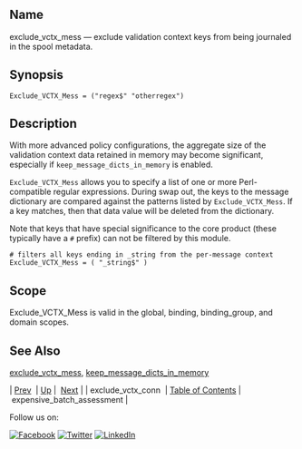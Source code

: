 <a name="conf.ref.exclude_vctx_mess"></a>
## Name

exclude_vctx_mess — exclude validation context keys from being journaled in the spool metadata.

## Synopsis

`Exclude_VCTX_Mess = ("regex$" "otherregex")`

<a name="idp24663408"></a>
## Description

With more advanced policy configurations, the aggregate size of the validation context data retained in memory may become significant, especially if `keep_message_dicts_in_memory` is enabled.

`Exclude_VCTX_Mess` allows you to specify a list of one or more Perl-compatible regular expressions. During swap out, the keys to the message dictionary are compared against the patterns listed by `Exclude_VCTX_Mess`. If a key matches, then that data value will be deleted from the dictionary.

Note that keys that have special significance to the core product (these typically have a `#` prefix) can not be filtered by this module.

```
# filters all keys ending in _string from the per-message context
Exclude_VCTX_Mess = ( "_string$" )
```
<a name="idp24669568"></a>
## Scope

Exclude_VCTX_Mess is valid in the global, binding, binding_group, and domain scopes.

<a name="idp24671440"></a>
## See Also

[exclude_vctx_mess](conf.ref.exclude_vctx_mess.php "exclude_vctx_mess"), [keep_message_dicts_in_memory](conf.ref.keep_message_dicts_in_memory.php "keep_message_dicts_in_memory")

| [Prev](conf.ref.exclude_vctx_conn.php)  | [Up](config.options.ref.php) |  [Next](conf.ref.expensive_batch_assessment.php) |
| exclude_vctx_conn  | [Table of Contents](index.php) |  expensive_batch_assessment |

Follow us on:

[![Facebook](https://support.messagesystems.com/images/icon-facebook.png)](http://www.facebook.com/messagesystems) [![Twitter](https://support.messagesystems.com/images/icon-twitter.png)](http://twitter.com/#!/MessageSystems) [![LinkedIn](https://support.messagesystems.com/images/icon-linkedin.png)](http://www.linkedin.com/company/message-systems)
